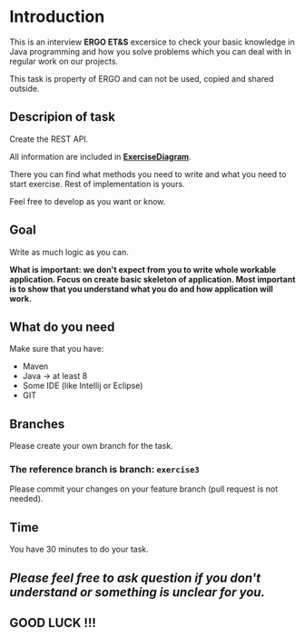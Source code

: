 # Introduction
This is an interview **ERGO ET&S** excersice to check your basic knowledge in Java programming 
and how you solve problems which you can deal with in regular 
work on our projects.

This task is property of ERGO and can not be used, copied and shared outside. 

## Descripion of task
Create the REST API. 

All information are included in **[ExerciseDiagram][ExerciseDiagram]**.

There you can find what methods you need to write and what you need to start exercise.
Rest of implementation is yours. 

Feel free to develop as you want or know.
## Goal
Write as much logic as you can.

**What is important: we don't expect from you to write whole workable application. Focus on create basic skeleton of application. 
Most important is to show that you understand what you do and how application will work.**

## What do you need
Make sure that you have:
- Maven
- Java -> at least 8
- Some IDE (like Intellij or Eclipse)
- GIT
## Branches
Please create your own branch for the task.

### **The reference branch is branch: `exercise3`**
Please commit your changes on your feature branch (pull request is not needed).
## Time
You have 30 minutes to do your task.

## _**Please feel free to ask question if you don't understand or something is unclear for you.**_


## **GOOD LUCK !!!**


[ExerciseDiagram]: ExerciseDiagram.jpg